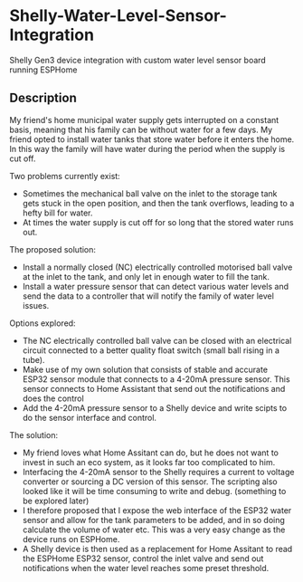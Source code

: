 # Shelly-Water-Level-Sensor-Integration
Shelly Gen3 device integration with custom water level sensor board running ESPHome

## Description
My friend's home municipal water supply gets interrupted on a constant basis, meaning that his family can be without water for a few days. My friend opted to install water tanks that store water before it enters the home.  In this way the family will have water during the period when the supply is cut off.

Two problems currently exist:
- Sometimes the mechanical ball valve on the inlet to the storage tank gets stuck in the open position, and then the tank overflows, leading to a hefty bill for water.
- At times the water supply is cut off for so long that the stored water runs out.

The proposed solution:
- Install a normally closed (NC) electrically controlled motorised ball valve at the inlet to the tank, and only let in enough water to fill the tank.
- Install a water pressure sensor that can detect various water levels and send the data to a controller that will notify the family of water level issues.

Options explored:
- The NC electrically controlled ball valve can be closed with an electrical circuit connected to a better quality float switch (small ball rising in a tube).
- Make use of my own solution that consists of stable and accurate ESP32 sensor module that connects to a 4-20mA pressure sensor.  This sensor connects to Home Assistant that send out the notifications and does the control
- Add the 4-20mA pressure sensor to a Shelly device and write scipts to do the sensor interface and control.

The solution:
- My friend loves what Home Assitant can do, but he does not want to invest in such an eco system, as it looks far too complicated to him.
- Interfacing the 4-20mA sensor to the Shelly requires a current to voltage converter or sourcing a DC version of this sensor. The scripting also looked like it will be time consuming to write and debug. (something to be explored later)
- I therefore proposed that I expose the web interface of the ESP32 water sensor and allow for the tank parameters to be added, and in so doing calculate the volume of water etc.  This was a very easy change as the device runs on ESPHome.
- A Shelly device is then used as a replacement for Home Assitant to read the ESPHome ESP32 sensor, control the inlet valve and send out notifications when the water level reaches some preset threshold. 
